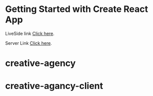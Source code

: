 # Getting Started with Create React App

LiveSide link [Click here](https://creative-agancy.vercel.app/).

Server Link [Click here](https://github.com/Hasan-Rifat/creative-agancy-server).

# creative-agency
# creative-agancy-client
